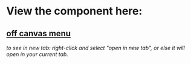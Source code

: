 # View the component here:

## <a href="https://benfaught.github.io/jsf-exercises/03.Building-simple-components/05.building-modal-window/index.html" target="_blank">off canvas menu</a>

_to see in new tab: right-click and select "open in new tab", or else it will open in your current tab._
